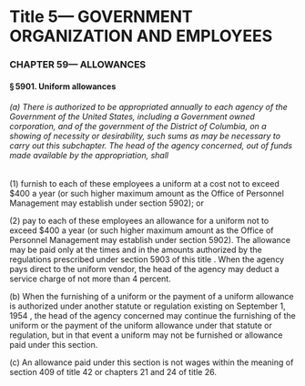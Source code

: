 
# Title 5— GOVERNMENT ORGANIZATION AND EMPLOYEES
### CHAPTER 59— ALLOWANCES
#### § 5901. Uniform allowances
###### (a) There is authorized to be appropriated annually to each agency of the Government of the United States, including a Government owned corporation, and of the government of the District of Columbia, on a showing of necessity or desirability, such sums as may be necessary to carry out this subchapter. The head of the agency concerned, out of funds made available by the appropriation, shall

(1) furnish to each of these employees a uniform at a cost not to exceed $400 a year (or such higher maximum amount as the Office of Personnel Management may establish under section 5902); or

(2) pay to each of these employees an allowance for a uniform not to exceed $400 a year (or such higher maximum amount as the Office of Personnel Management may establish under section 5902). The allowance may be paid only at the times and in the amounts authorized by the regulations prescribed under section 5903 of this title . When the agency pays direct to the uniform vendor, the head of the agency may deduct a service charge of not more than 4 percent.

(b) When the furnishing of a uniform or the payment of a uniform allowance is authorized under another statute or regulation existing on September 1, 1954 , the head of the agency concerned may continue the furnishing of the uniform or the payment of the uniform allowance under that statute or regulation, but in that event a uniform may not be furnished or allowance paid under this section.

(c) An allowance paid under this section is not wages within the meaning of section 409 of title 42 or chapters 21 and 24 of title 26.

